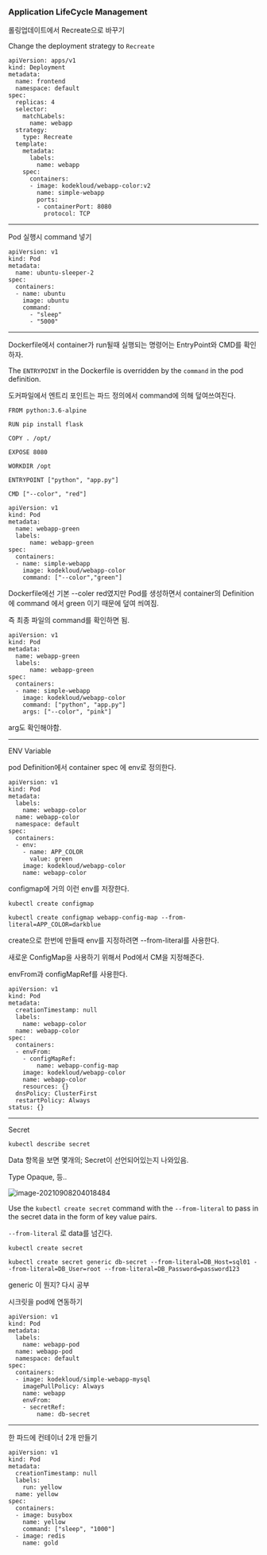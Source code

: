 ### Application LifeCycle Management



롤링업데이트에서 Recreate으로 바꾸기

Change the deployment strategy to `Recreate`

```
apiVersion: apps/v1
kind: Deployment
metadata:
  name: frontend
  namespace: default
spec:
  replicas: 4
  selector:
    matchLabels:
      name: webapp
  strategy:
    type: Recreate
  template:
    metadata:
      labels:
        name: webapp
    spec:
      containers:
      - image: kodekloud/webapp-color:v2
        name: simple-webapp
        ports:
        - containerPort: 8080
          protocol: TCP
```



---

Pod 실행시 command 넣기

```
apiVersion: v1
kind: Pod
metadata:
  name: ubuntu-sleeper-2
spec:
  containers:
  - name: ubuntu
    image: ubuntu
    command:
      - "sleep"
      - "5000"
```



---

Dockerfile에서 container가 run될때 실행되는 명령어는 EntryPoint와 CMD를 확인하자.

The `ENTRYPOINT` in the Dockerfile is overridden by the `command` in the pod definition.

도커파일에서 엔트리 포인트는 파드 정의에서 command에 의해 덮여쓰여진다.

```
FROM python:3.6-alpine

RUN pip install flask

COPY . /opt/

EXPOSE 8080

WORKDIR /opt

ENTRYPOINT ["python", "app.py"]

CMD ["--color", "red"]
```



```
apiVersion: v1 
kind: Pod 
metadata:
  name: webapp-green
  labels:
      name: webapp-green 
spec:
  containers:
  - name: simple-webapp
    image: kodekloud/webapp-color
    command: ["--color","green"]
```

Dockerfile에선 기본 --coler red였지만 Pod를 생성하면서 container의 Definition에  command 에서 green 이기 때문에 덮여 씌여짐.

즉 최종 파일의 command를 확인하면 됨.



```
apiVersion: v1 
kind: Pod 
metadata:
  name: webapp-green
  labels:
      name: webapp-green 
spec:
  containers:
  - name: simple-webapp
    image: kodekloud/webapp-color
    command: ["python", "app.py"]
    args: ["--color", "pink"]
```



arg도 확인해야함.

---

ENV Variable



pod Definition에서 container spec 에 env로 정의한다.

```
apiVersion: v1
kind: Pod
metadata:
  labels:
    name: webapp-color
  name: webapp-color
  namespace: default
spec:
  containers:
  - env:
    - name: APP_COLOR
      value: green
    image: kodekloud/webapp-color
    name: webapp-color
```



configmap에 거의 이런 env를 저장한다.



```
kubectl create configmap
```

```
kubectl create configmap webapp-config-map --from-literal=APP_COLOR=darkblue
```



create으로 한번에 만들때 env를 지정하려면 --from-literal를 사용한다.



새로운 ConfigMap을 사용하기 위해서 Pod에서 CM을 지정해준다.

envFrom과 configMapRef를 사용한다.

```
apiVersion: v1
kind: Pod
metadata:
  creationTimestamp: null
  labels:
    name: webapp-color
  name: webapp-color
spec:
  containers:
  - envFrom:
    - configMapRef:
        name: webapp-config-map
    image: kodekloud/webapp-color
    name: webapp-color
    resources: {}
  dnsPolicy: ClusterFirst
  restartPolicy: Always
status: {}
```



---

Secret 

```ㅇ
kubectl describe secret
```



Data 항목을 보면 몇개의; Secret이 선언되어있는지 나와있음.

Type Opaque, 등..



![image-20210908204018484](C:\Users\INNOGRID\AppData\Roaming\Typora\typora-user-images\image-20210908204018484.png)

Use the `kubectl create secret` command with the `--from-literal` to pass in the secret data in the form of key value pairs.

`--from-literal` 로 data를 넘긴다.

```
kubectl create secret 
```

```
kubectl create secret generic db-secret --from-literal=DB_Host=sql01 --from-literal=DB_User=root --from-literal=DB_Password=password123
```

generic 이 뭔지? 다시 공부



시크릿을 pod에 연동하기

```
apiVersion: v1 
kind: Pod 
metadata:
  labels:
    name: webapp-pod
  name: webapp-pod
  namespace: default 
spec:
  containers:
  - image: kodekloud/simple-webapp-mysql
    imagePullPolicy: Always
    name: webapp
    envFrom:
    - secretRef:
        name: db-secret
```

---



한 파드에 컨테이너 2개 만들기

```
apiVersion: v1
kind: Pod
metadata:
  creationTimestamp: null
  labels:
    run: yellow
  name: yellow
spec:
  containers:
  - image: busybox
    name: yellow
    command: ["sleep", "1000"]
  - image: redis
    name: gold
```

